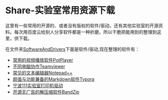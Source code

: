 # Share-实验室常用资源下载

这里有一些常用的开源的、或者没有版权的软件/驱动，还有其他实验室的开源资料。每次用百度云给别人分享软件都是一种折磨，所以干脆把能用到的整理到这里，供下载。

在文件夹[SoftwareAndDrivers](https://github.com/labopensource/Share/tree/master/SoftwareAndDrivers)下面是软件/驱动,现在整理的软件有：

- [常用的视频播放软件PotPlayer](https://github.com/labopensource/Share/blob/master/SoftwareAndDrivers/PotPlayerSetup-20190302.exe)
- [不同电脑协作Teamviewer](https://github.com/labopensource/Share/blob/master/SoftwareAndDrivers/TeamViewer_Setup.exe)
- [常见的文本编辑器Notepad++](https://github.com/labopensource/Share/blob/master/SoftwareAndDrivers/npp.7.5.6.Installer.exe)
- [颜值与功能兼备的Markdown软件Typora](https://github.com/labopensource/Share/blob/master/SoftwareAndDrivers/typora-setup-x64.exe)
- [宁波111实验室打印机驱动](https://github.com/labopensource/Share/blob/master/SoftwareAndDrivers/111LabDriver-SCX-3400_Series_WIN_SPL.rar)
- [开源无广告的解压缩软件BandZip](https://github.com/labopensource/Share/blob/master/SoftwareAndDrivers/BANDIZIP-SETUP.EXE)

